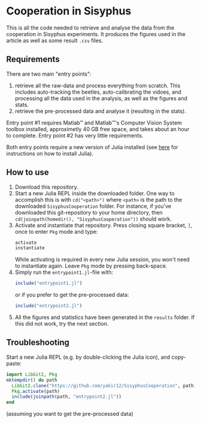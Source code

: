 # Cooperation in Sisyphus
This is all the code needed to retrieve and analyse the data from the cooperation in Sisyphus experiments. It produces the figures used in the article as well as some result `.csv` files.

## Requirements
There are two main "entry points":
1. retrieve all the raw-data and process everything from scratch. This includes auto-tracking the beetles, auto-calibrating the vidoes, and processing all the data used in the analysis, as well as the figures and stats.
2. retrieve the pre-processed data and analyse it (resulting in the stats).

Entry point #1 requires Matlab™ and Matlab™'s Computer Vision System toolbox installed, approximetly 40 GB free space, and takes about an hour to complete. Entry point #2 has very little requirements. 

Both entry points require a new version of Julia installed (see [here](https://julialang.org/downloads/) for instructions on how to install Julia).

## How to use
1. Download this repository.
2. Start a new Julia REPL inside the downloaded folder. One way to accomplish this is with `cd("<path>")` where `<path>` is the path to the downloaded `SisyphusCooperation` folder. For instance, if you've downloaded this git-repository to your home directory, then `cd(joinpath(homedir(), "SisyphusCooperation"))` should work.
3. Activate and instantiate that repository. Press closing square bracket, `]`, once to enter `Pkg` mode and type:
   ```julia
   activate
   instantiate
   ```
   While activating is required in every new Julia session, you won't need to instantiate again. Leave `Pkg` mode by pressing back-space.
3. Simply run the `entrypoint1.jl`-file with:
   ```julia
   include("entrypoint1.jl")
   ```
   or if you prefer to get the pre-processed data:
   ```julia
   include("entrypoint2.jl")
   ```
4. All the figures and statistics have been generated in the `results` folder.
If this did not work, try the next section.

## Troubleshooting
Start a new Julia REPL (e.g. by double-clicking the Julia icon), and copy-paste:
```julia
import LibGit2, Pkg
mktempdir() do path
  LibGit2.clone("https://github.com/yakir12/SisyphusCooperation", path) 
  Pkg.activate(path)
  include(joinpath(path, "entrypoint2.jl"))
end
```
(assuming you want to get the pre-processed data)
